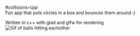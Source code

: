 #collisions-cpp  
Fun app that puts circles in a box and bounces them around :)

Written in c++ with glad and glfw for rendering  
![Gif of balls hitting eachother](https://github.com/OscarC17/collisions-cpp/blob/main/images/small.gif)
